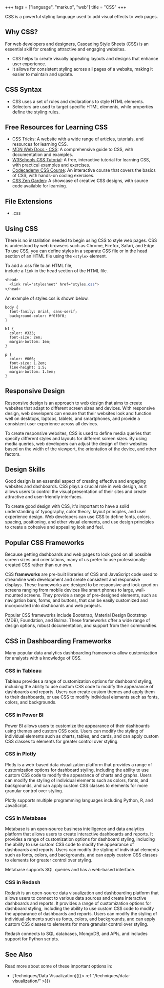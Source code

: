 +++
tags = ["language", "markup", "web"]
title = "CSS"
+++

CSS is a powerful styling language used to add visual effects to web pages.

## Why CSS?

For web developers and designers, Cascading Style Sheets (CSS) is an essential skill for creating attractive and engaging websites.

- CSS helps to create visually appealing layouts and designs that enhance user experience.
- It allows for consistent styling across all pages of a website, making it easier to maintain and update.

## CSS Syntax

- CSS uses a set of rules and declarations to style HTML elements.
- Selectors are used to target specific HTML elements, while properties define the styling rules.

## Free Resources for Learning CSS

- [CSS Tricks](https://css-tricks.com/): A website with a wide range of articles, tutorials, and resources for learning CSS.
- [MDN Web Docs - CSS](https://developer.mozilla.org/en-US/docs/Web/CSS): A comprehensive guide to CSS, with documentation and examples.
- [W3Schools CSS Tutorial](https://www.w3schools.com/css/): A free, interactive tutorial for learning CSS, with practical examples and exercises.
- [Codecademy CSS Course](https://www.codecademy.com/learn/learn-css): An interactive course that covers the basics of CSS, with hands-on coding exercises.
- [CSS Zen Garden](http://www.csszengarden.com/): A showcase of creative CSS designs, with source code available for learning.

## File Extensions

- .css

## Using CSS

There is no installation needed to begin using CSS to style web pages. 
CSS is understood by web browsers such as Chrome, Firefox, Safari, and Edge. 
To use CSS, you can define styles in a separate CSS file 
or in the head section of an HTML file using the `<style>` element.

To add a .css file to an HTML file,  
include a `link` in the head section of the HTML file.

```css
<head>
  <link rel="stylesheet" href="styles.css">
</head>
```

An example of styles.css is shown below. 

```
body {
  font-family: Arial, sans-serif;
  background-color: #f0f0f0;
}

h1 {
  color: #333;
  font-size: 2em;
  margin-bottom: 1em;
}

p {
  color: #666;
  font-size: 1.2em;
  line-height: 1.5;
  margin-bottom: 1.5em;
}
```

## Responsive Design

Responsive design is an approach to web design that aims to 
create websites that adapt to different screen sizes and devices. 
With responsive design, web developers can ensure that their websites 
look and function well on desktops, laptops, tablets, and smartphones, 
and provide a consistent user experience across all devices.

To create responsive websites, CSS is used to define media queries 
that specify different styles and layouts for different screen sizes. 
By using media queries, web developers can adjust the design of their 
websites based on the width of the viewport, the orientation of the device, 
and other factors.

## Design Skills

Good design is an essential aspect of creating effective and engaging websites 
and dashboards. 
CSS plays a crucial role in web design, 
as it allows users to control the visual presentation of their sites
 and create attractive and user-friendly interfaces.

To create good design with CSS, it's important to have a solid understanding of typography, color theory, layout principles, and user experience design. 
Web developers can use CSS to define fonts, colors, spacing, positioning, 
and other visual elements, and use design principles to create a 
cohesive and appealing look and feel.

## Popular CSS Frameworks

Because getting dashboards and web pages to look good on all possible 
screen sizes and orientations, many of us prefer to use professionally-created
CSS rather than our own.

CSS **frameworks** are pre-built libraries of CSS and JavaScript 
code used to streamline web development and create 
consistent and responsive displays. These frameworks are desiged to 
be responsive and look good on screens ranging from mobile devices like
smart phones to large, wall-mounted screens. 
They provide a range of pre-designed elements, such as navigation bars, forms, 
and buttons, that can be easily customized 
and incorporated into dashboards and web projects.

Popular CSS frameworks include Bootstrap, 
Material Design Bootstrap (MDB), Foundation, and Bulma.
These frameworks offer a wide range of design options, robust documentation,
and support from their communities. 

## CSS in Dashboarding Frameworks 

Many popular data analytics dashboarding frameworks 
allow customization for analysts with a knowledge of CSS.

### CSS in Tableau

Tableau provides a range of customization options for dashboard styling, 
including the ability to use custom CSS code to modify the appearance of 
dashboards and reports. Users can create custom themes and apply 
them to their dashboards, or use CSS to modify individual elements such as 
fonts, colors, and backgrounds.

### CSS in Power BI

Power BI allows users to customize the appearance of their dashboards 
using themes and custom CSS code. Users can modify the styling of 
individual elements such as charts, tables, and cards, and can apply custom 
CSS classes to elements for greater control over styling.

### CSS in Plotly

Plotly is a web-based data visualization platform that
provides a range of customization options for dashboard styling, 
including the ability to use custom CSS code to modify the appearance of 
charts and graphs. Users can modify the styling of individual elements 
such as colors, fonts, and backgrounds, and can apply custom CSS
classes to elements for more granular control over styling.

Plotly supports multiple programming languages including Python, R, and JavaScript.

### CSS in Metabase

Metabase is an open-source business intelligence and data analytics platform 
that allows users to 
create interactive dashboards and reports. 
It provides a range of customization options for dashboard styling, 
including the ability to use custom CSS code to modify the 
appearance of dashboards and reports. Users can modify the styling of 
individual elements such as fonts, colors, and backgrounds, 
and can apply custom CSS classes to elements for greater control over styling.

Metabase supports SQL queries and has a web-based interface.

### CSS in Redash

Redash is an open-source data visualization and dashboarding platform 
that allows users to connect to various data sources and 
create interactive dashboards and reports. 
It provides a range of customization options for dashboard styling, 
including the ability to use custom CSS code to modify the appearance 
of dashboards and reports. Users can modify the styling of 
individual elements such as fonts, colors, and backgrounds, 
and can apply custom CSS classes to elements for more granular 
control over styling.

Redash connects to SQL databases, MongoDB, and APIs, 
and includes support for Python scripts.

## See Also

Read more about some of these important options in:

- [Techniques/Data Visualization]({{< ref "/techniques/data-visualization/" >}})